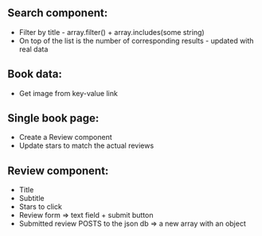 ## Search component:

- Filter by title - array.filter() + array.includes(some string)
- On top of the list is the number of corresponding results - updated with real data

## Book data:

- Get image from key-value link

## Single book page:

- Create a Review component
- Update stars to match the actual reviews

## Review component:

- Title
- Subtitle
- Stars to click
- Review form => text field + submit button
- Submitted review POSTS to the json db => a new array with an object
